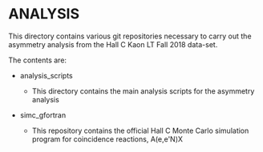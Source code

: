 # ANALYSIS

This directory contains various git repositories
necessary to carry out the asymmetry analysis from
the Hall C Kaon LT Fall 2018 data-set.

The contents are:

* analysis_scripts
  - This directory contains the main analysis scripts for
    the asymmetry analysis

* simc_gfortran
  - This repository contains the official Hall C Monte Carlo simulation 
    program for coincidence reactions, A(e,e'N)X

